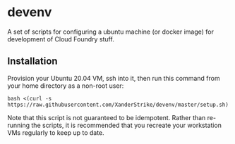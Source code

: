 # devenv

A set of scripts for configuring a ubuntu machine (or docker image) for development of Cloud Foundry stuff.

## Installation

Provision your Ubuntu 20.04 VM, ssh into it, then run this command from your
home directory as a non-root user:

```
bash <(curl -s https://raw.githubusercontent.com/XanderStrike/devenv/master/setup.sh)
```

Note that this script is not guaranteed to be idempotent. Rather than re-running the scripts, it is recommended that you recreate your workstation VMs regularly to keep up to date.
